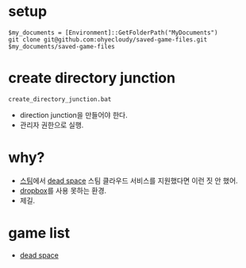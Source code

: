 # setup
    $my_documents = [Environment]::GetFolderPath("MyDocuments")
    git clone git@github.com:ohyecloudy/saved-game-files.git $my_documents/saved-game-files

# create directory junction
    create_directory_junction.bat

* direction junction을 만들어야 한다.
* 관리자 권한으로 실행.

# why?
* [스팀](http://store.steampowered.com/)에서 [dead space](http://store.steampowered.com/app/17470/) 스팀 클라우드 서비스를 지원했다면 이런 짓 안 했어.
* [dropbox](http://www.dropbox.com/)를 사용 못하는 환경.
* 제길.

# game list
* [dead space](http://store.steampowered.com/app/17470/)
